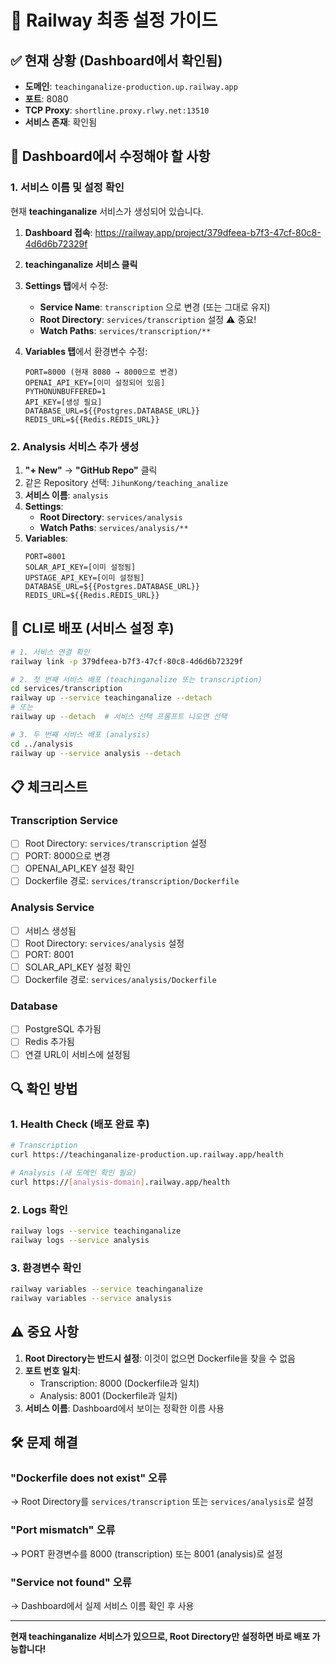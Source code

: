 # 🎯 Railway 최종 설정 가이드

## ✅ 현재 상황 (Dashboard에서 확인됨)

- **도메인**: `teachinganalize-production.up.railway.app`
- **포트**: 8080
- **TCP Proxy**: `shortline.proxy.rlwy.net:13510`
- **서비스 존재**: 확인됨

## 🔧 Dashboard에서 수정해야 할 사항

### 1. 서비스 이름 및 설정 확인

현재 **teachinganalize** 서비스가 생성되어 있습니다.

1. **Dashboard 접속**: https://railway.app/project/379dfeea-b7f3-47cf-80c8-4d6d6b72329f

2. **teachinganalize 서비스 클릭**

3. **Settings 탭**에서 수정:
   - **Service Name**: `transcription` 으로 변경 (또는 그대로 유지)
   - **Root Directory**: `services/transcription` 설정 ⚠️ 중요!
   - **Watch Paths**: `services/transcription/**`

4. **Variables 탭**에서 환경변수 수정:
   ```
   PORT=8000 (현재 8080 → 8000으로 변경)
   OPENAI_API_KEY=[이미 설정되어 있음]
   PYTHONUNBUFFERED=1
   API_KEY=[생성 필요]
   DATABASE_URL=${{Postgres.DATABASE_URL}}
   REDIS_URL=${{Redis.REDIS_URL}}
   ```

### 2. Analysis 서비스 추가 생성

1. **"+ New"** → **"GitHub Repo"** 클릭
2. 같은 Repository 선택: `JihunKong/teaching_analize`
3. **서비스 이름**: `analysis`
4. **Settings**:
   - **Root Directory**: `services/analysis`
   - **Watch Paths**: `services/analysis/**`
5. **Variables**:
   ```
   PORT=8001
   SOLAR_API_KEY=[이미 설정됨]
   UPSTAGE_API_KEY=[이미 설정됨]
   DATABASE_URL=${{Postgres.DATABASE_URL}}
   REDIS_URL=${{Redis.REDIS_URL}}
   ```

## 🚀 CLI로 배포 (서비스 설정 후)

```bash
# 1. 서비스 연결 확인
railway link -p 379dfeea-b7f3-47cf-80c8-4d6d6b72329f

# 2. 첫 번째 서비스 배포 (teachinganalize 또는 transcription)
cd services/transcription
railway up --service teachinganalize --detach
# 또는
railway up --detach  # 서비스 선택 프롬프트 나오면 선택

# 3. 두 번째 서비스 배포 (analysis)
cd ../analysis
railway up --service analysis --detach
```

## 📋 체크리스트

### Transcription Service
- [ ] Root Directory: `services/transcription` 설정
- [ ] PORT: 8000으로 변경
- [ ] OPENAI_API_KEY 설정 확인
- [ ] Dockerfile 경로: `services/transcription/Dockerfile`

### Analysis Service  
- [ ] 서비스 생성됨
- [ ] Root Directory: `services/analysis` 설정
- [ ] PORT: 8001
- [ ] SOLAR_API_KEY 설정 확인
- [ ] Dockerfile 경로: `services/analysis/Dockerfile`

### Database
- [ ] PostgreSQL 추가됨
- [ ] Redis 추가됨
- [ ] 연결 URL이 서비스에 설정됨

## 🔍 확인 방법

### 1. Health Check (배포 완료 후)
```bash
# Transcription
curl https://teachinganalize-production.up.railway.app/health

# Analysis (새 도메인 확인 필요)
curl https://[analysis-domain].railway.app/health
```

### 2. Logs 확인
```bash
railway logs --service teachinganalize
railway logs --service analysis
```

### 3. 환경변수 확인
```bash
railway variables --service teachinganalize
railway variables --service analysis
```

## ⚠️ 중요 사항

1. **Root Directory는 반드시 설정**: 이것이 없으면 Dockerfile을 찾을 수 없음
2. **포트 번호 일치**: 
   - Transcription: 8000 (Dockerfile과 일치)
   - Analysis: 8001 (Dockerfile과 일치)
3. **서비스 이름**: Dashboard에서 보이는 정확한 이름 사용

## 🛠️ 문제 해결

### "Dockerfile does not exist" 오류
→ Root Directory를 `services/transcription` 또는 `services/analysis`로 설정

### "Port mismatch" 오류
→ PORT 환경변수를 8000 (transcription) 또는 8001 (analysis)로 설정

### "Service not found" 오류
→ Dashboard에서 실제 서비스 이름 확인 후 사용

---

**현재 teachinganalize 서비스가 있으므로, Root Directory만 설정하면 바로 배포 가능합니다!**